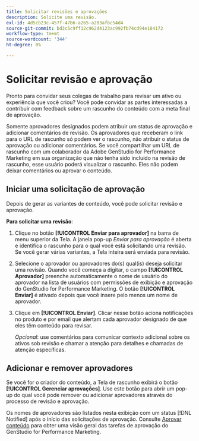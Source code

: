```yaml
---
title: Solicitar revisões e aprovações
description: Solicite uma revisão.
exl-id: 4d5cb23c-457f-47b6-a265-a283afbc54d4
source-git-commit: bd3c5c9ff12c962d4123ac992fb74cd94e184172
workflow-type: tm+mt
source-wordcount: '344'
ht-degree: 0%

---
```


# Solicitar revisão e aprovação

Pronto para convidar seus colegas de trabalho para revisar um ativo ou experiência que você criou? Você pode convidar as partes interessadas a contribuir com feedback sobre um rascunho do conteúdo com a meta final de aprovação.

Somente aprovadores designados podem atribuir um status de aprovação e adicionar comentários de revisão. Os aprovadores que receberam o link para o URL de rascunho só podem ver o rascunho, não atribuir o status de aprovação ou adicionar comentários. Se você compartilhar um URL de rascunho com um colaborador da Adobe GenStudio for Performance Marketing em sua organização que não tenha sido incluído na revisão de rascunho, esse usuário poderá visualizar o rascunho. Eles não podem deixar comentários ou aprovar o conteúdo.

## Iniciar uma solicitação de aprovação

Depois de gerar as variantes de conteúdo, você pode solicitar revisão e aprovação.

**Para solicitar uma revisão**:

1. Clique no botão **[!UICONTROL Enviar para aprovador]** na barra de menu superior da Tela. A janela pop-up _Enviar para aprovação_ é aberta e identifica o rascunho para o qual você está solicitando uma revisão. Se você gerar várias variantes, a Tela inteira será enviada para revisão.

1. Selecione o aprovador ou aprovadores do(s) qual(is) deseja solicitar uma revisão. Quando você começa a digitar, o campo **[!UICONTROL Aprovador]** preenche automaticamente o nome de usuário do aprovador na lista de usuários com permissões de exibição e aprovação do GenStudio for Performance Marketing. O botão **[!UICONTROL Enviar]** é ativado depois que você insere pelo menos um nome de aprovador.

1. Clique em **[!UICONTROL Enviar]**. Clicar nesse botão aciona notificações no produto e por email que alertam cada aprovador designado de que eles têm conteúdo para revisar.

   _Opcional_: use comentários para comunicar contexto adicional sobre os ativos sob revisão e chamar a atenção para detalhes e chamadas de atenção específicas.

## Adicionar e remover aprovadores

Se você for o criador do conteúdo, a Tela de rascunho exibirá o botão **[!UICONTROL Gerenciar aprovações]**. Use este botão para abrir um pop-up do qual você pode remover ou adicionar aprovadores através do processo de revisão e aprovação.

Os nomes de aprovadores são listados nesta exibição com um status [!DNL Notified] após o início das solicitações de aprovação. Consulte [Aprovar conteúdo](./approve-content.md) para obter uma visão geral das tarefas de aprovação do GenStudio for Performance Marketing.
